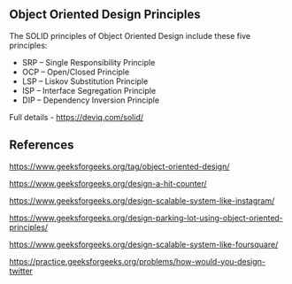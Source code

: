## Object Oriented Design Principles

The SOLID principles of Object Oriented Design include these five principles:
- SRP – Single Responsibility Principle
- OCP – Open/Closed Principle
- LSP – Liskov Substitution Principle
- ISP – Interface Segregation Principle
- DIP – Dependency Inversion Principle

Full details - https://deviq.com/solid/

## References

https://www.geeksforgeeks.org/tag/object-oriented-design/

https://www.geeksforgeeks.org/design-a-hit-counter/

https://www.geeksforgeeks.org/design-scalable-system-like-instagram/

https://www.geeksforgeeks.org/design-parking-lot-using-object-oriented-principles/

https://www.geeksforgeeks.org/design-scalable-system-like-foursquare/

https://practice.geeksforgeeks.org/problems/how-would-you-design-twitter